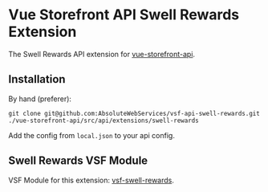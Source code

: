 # Vue Storefront API Swell Rewards Extension

The Swell Rewards API extension for [vue-storefront-api](https://github.com/DivanteLtd/vue-storefront-api).

## Installation

By hand (preferer):

```shell
git clone git@github.com:AbsoluteWebServices/vsf-api-swell-rewards.git ./vue-storefront-api/src/api/extensions/swell-rewards
```

Add the config from `local.json` to your api config.


## Swell Rewards VSF Module

VSF Module for this extension: [vsf-swell-rewards](https://github.com/AbsoluteWebServices/vsf-swell-rewards).
